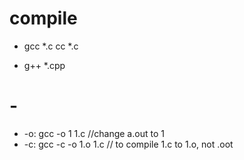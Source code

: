 # compile


- gcc *.c cc *.c

- g++ *.cpp



# -


- -o: gcc -o 1 1.c //change a.out to 1
- -c: gcc -c -o 1.o 1.c // to compile 1.c to 1.o, not .oot
